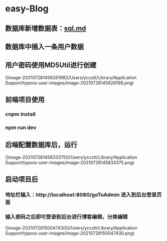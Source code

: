 # easy-Blog

## 数据库新增数据表：[sql.md](https://github.com/yccztt/easy-blog/blob/master/sql.md)

## 数据库中插入一条用户数据

## 用户密码使用MD5Util进行创建

![image-20210728145626198](/Users/yccztt/Library/Application Support/typora-user-images/image-20210728145626198.png)

## 前端项目使用

### cnpm install

### npm run dev

## 后端配置数据库后，运行

![image-20210728145833375](/Users/yccztt/Library/Application Support/typora-user-images/image-20210728145833375.png)

## 启动项目后

### 地址栏输入：http://localhost:8080/goToAdmin 进入到后台登录页面

### 输入密码之后即可登录到后台进行博客编辑，分类编辑

![image-20210728150047430](/Users/yccztt/Library/Application Support/typora-user-images/image-20210728150047430.png)

